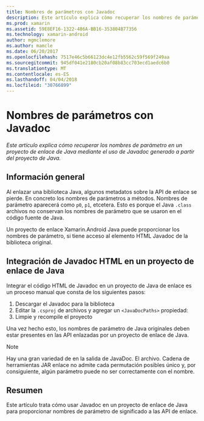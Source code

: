 ```yaml
---
title: Nombres de parámetros con Javadoc
description: Este artículo explica cómo recuperar los nombres de parámetro en un proyecto de enlace de Java mediante el uso de Javadoc generado a partir del proyecto de Java.
ms.prod: xamarin
ms.assetid: 59E8EF16-1322-486A-BB16-353804B77356
ms.technology: xamarin-android
author: mgmclemore
ms.author: mamcle
ms.date: 06/20/2017
ms.openlocfilehash: 7517e46c5b66123dc4e12fb5562c59f569f249aa
ms.sourcegitcommit: 945df041e2180cb20af08b83cc703ecd1aedc6b0
ms.translationtype: MT
ms.contentlocale: es-ES
ms.lasthandoff: 04/04/2018
ms.locfileid: "30766899"
---
```

# <a name="naming-parameters-with-javadoc"></a>Nombres de parámetros con Javadoc

_Este artículo explica cómo recuperar los nombres de parámetro en un proyecto de enlace de Java mediante el uso de Javadoc generado a partir del proyecto de Java._


## <a name="overview"></a>Información general

Al enlazar una biblioteca Java, algunos metadatos sobre la API de enlace se pierde. En concreto los nombres de parámetros a métodos. Nombres de parámetro aparecerá como `p0`, `p1`, etcetera. Esto es porque el Java `.class` archivos no conservan los nombres de parámetro que se usaron en el código fuente de Java. 

Un proyecto de enlace Xamarin.Android Java puede proporcionar los nombres de parámetro, si tiene acceso al elemento HTML Javadoc de la biblioteca original. 

## <a name="integrating-javadoc-html-into-a-java-binding-project"></a>Integración de Javadoc HTML en un proyecto de enlace de Java

Integrar el código HTML de Javadoc en un proyecto de Java de enlace es un proceso manual que consta de los siguientes pasos: 

1.  Descargar el Javadoc para la biblioteca
2.  Editar la `.csproj` de archivos y agregar un `<JavaDocPaths>` propiedad:
3.  Limpie y recompile el proyecto

Una vez hecho esto, los nombres de parámetro de Java originales deben estar presentes en las API enlazadas por un proyecto de enlace de Java. 


> [!NOTE]
> Hay una gran variedad de en la salida de JavaDoc. El archivo. Cadena de herramientas JAR enlace no admite cada permutación posibles único y, por consiguiente, algún parámetro puede no ser correctamente con el nombre.


## <a name="summary"></a>Resumen

Este artículo trata cómo usar Javadoc en un proyecto de enlace de Java para proporcionar nombres de parámetro de significado a las API de enlace. 

